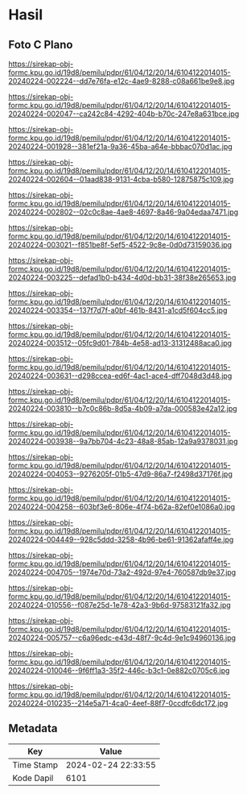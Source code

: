 # Hasil

## Foto C Plano

https://sirekap-obj-formc.kpu.go.id/19d8/pemilu/pdpr/61/04/12/20/14/6104122014015-20240224-002224--dd7e76fa-e12c-4ae9-8288-c08a661be9e8.jpg

https://sirekap-obj-formc.kpu.go.id/19d8/pemilu/pdpr/61/04/12/20/14/6104122014015-20240224-002047--ca242c84-4292-404b-b70c-247e8a631bce.jpg

https://sirekap-obj-formc.kpu.go.id/19d8/pemilu/pdpr/61/04/12/20/14/6104122014015-20240224-001928--381ef21a-9a36-45ba-a64e-bbbac070d1ac.jpg

https://sirekap-obj-formc.kpu.go.id/19d8/pemilu/pdpr/61/04/12/20/14/6104122014015-20240224-002604--01aad838-9131-4cba-b580-12875875c109.jpg

https://sirekap-obj-formc.kpu.go.id/19d8/pemilu/pdpr/61/04/12/20/14/6104122014015-20240224-002802--02c0c8ae-4ae8-4697-8a46-9a04edaa7471.jpg

https://sirekap-obj-formc.kpu.go.id/19d8/pemilu/pdpr/61/04/12/20/14/6104122014015-20240224-003021--f851be8f-5ef5-4522-9c8e-0d0d73159036.jpg

https://sirekap-obj-formc.kpu.go.id/19d8/pemilu/pdpr/61/04/12/20/14/6104122014015-20240224-003225--defad1b0-b434-4d0d-bb31-38f38e265653.jpg

https://sirekap-obj-formc.kpu.go.id/19d8/pemilu/pdpr/61/04/12/20/14/6104122014015-20240224-003354--137f7d7f-a0bf-461b-8431-a1cd5f604cc5.jpg

https://sirekap-obj-formc.kpu.go.id/19d8/pemilu/pdpr/61/04/12/20/14/6104122014015-20240224-003512--05fc9d01-784b-4e58-ad13-31312488aca0.jpg

https://sirekap-obj-formc.kpu.go.id/19d8/pemilu/pdpr/61/04/12/20/14/6104122014015-20240224-003631--d298ccea-ed6f-4ac1-ace4-dff7048d3d48.jpg

https://sirekap-obj-formc.kpu.go.id/19d8/pemilu/pdpr/61/04/12/20/14/6104122014015-20240224-003810--b7c0c86b-8d5a-4b09-a7da-000583e42a12.jpg

https://sirekap-obj-formc.kpu.go.id/19d8/pemilu/pdpr/61/04/12/20/14/6104122014015-20240224-003938--9a7bb704-4c23-48a8-85ab-12a9a9378031.jpg

https://sirekap-obj-formc.kpu.go.id/19d8/pemilu/pdpr/61/04/12/20/14/6104122014015-20240224-004053--9276205f-01b5-47d9-86a7-f2498d37176f.jpg

https://sirekap-obj-formc.kpu.go.id/19d8/pemilu/pdpr/61/04/12/20/14/6104122014015-20240224-004258--603bf3e6-806e-4f74-b62a-82ef0e1086a0.jpg

https://sirekap-obj-formc.kpu.go.id/19d8/pemilu/pdpr/61/04/12/20/14/6104122014015-20240224-004449--928c5ddd-3258-4b96-be61-91362afaff4e.jpg

https://sirekap-obj-formc.kpu.go.id/19d8/pemilu/pdpr/61/04/12/20/14/6104122014015-20240224-004705--1974e70d-73a2-492d-97e4-760587db9e37.jpg

https://sirekap-obj-formc.kpu.go.id/19d8/pemilu/pdpr/61/04/12/20/14/6104122014015-20240224-010556--f087e25d-1e78-42a3-9b6d-97583121fa32.jpg

https://sirekap-obj-formc.kpu.go.id/19d8/pemilu/pdpr/61/04/12/20/14/6104122014015-20240224-005757--c6a96edc-e43d-48f7-9c4d-9e1c94960136.jpg

https://sirekap-obj-formc.kpu.go.id/19d8/pemilu/pdpr/61/04/12/20/14/6104122014015-20240224-010046--9f6ff1a3-35f2-446c-b3c1-0e882c0705c6.jpg

https://sirekap-obj-formc.kpu.go.id/19d8/pemilu/pdpr/61/04/12/20/14/6104122014015-20240224-010235--214e5a71-4ca0-4eef-88f7-0ccdfc6dc172.jpg


## Metadata

| Key        | Value               |
| ---------- | ------------------- |
| Time Stamp | 2024-02-24 22:33:55 |
| Kode Dapil | 6101                |



